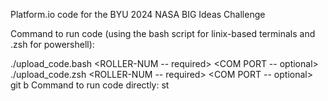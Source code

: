 Platform.io code for the BYU 2024 NASA BIG Ideas Challenge

Command to run code (using the bash script for linix-based terminals and .zsh for powershell):

./upload_code.bash <ROLLER-NUM -- required> <COM PORT -- optional>
./upload_code.zsh <ROLLER-NUM -- required> <COM PORT -- optional>
git b
Command to run code directly: st